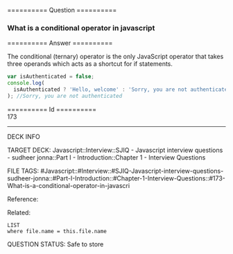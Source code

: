 ========== Question ==========  

### What is a conditional operator in javascript  

========== Answer ==========  

The conditional (ternary) operator is the only JavaScript operator that takes
three operands which acts as a shortcut for if statements.

```javascript
var isAuthenticated = false;
console.log(
  isAuthenticated ? 'Hello, welcome' : 'Sorry, you are not authenticated',
); //Sorry, you are not authenticated
```

========== Id ==========  
173

---

DECK INFO

TARGET DECK: Javascript::Interview::SJIQ - Javascript interview questions - sudheer jonna::Part I - Introduction::Chapter 1 - Interview Questions

FILE TAGS: #Javascript::#Interview::#SJIQ-Javascript-interview-questions-sudheer-jonna::#Part-I-Introduction::#Chapter-1-Interview-Questions::#173-What-is-a-conditional-operator-in-javascri

Reference:

Related:

```dataview
LIST
where file.name = this.file.name
```

QUESTION STATUS: Safe to store
